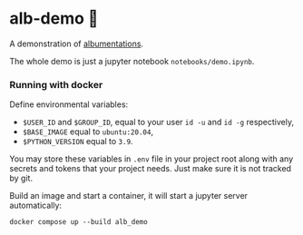 # alb-demo 🦜
A demonstration of [albumentations](https://github.com/albumentations-team/albumentations.git).

The whole demo is just a jupyter notebook `notebooks/demo.ipynb`.

### Running with docker

Define environmental variables:
* `$USER_ID` and `$GROUP_ID`, equal to your user `id -u` and `id -g` respectively,
* `$BASE_IMAGE` equal to `ubuntu:20.04`,
* `$PYTHON_VERSION` equal to `3.9`.

You may store these variables in `.env` file in your project root along with any secrets and tokens
that your project needs. Just make sure it is not tracked by git.

Build an image and start a container, it will start a jupyter server automatically:
```
docker compose up --build alb_demo
```
